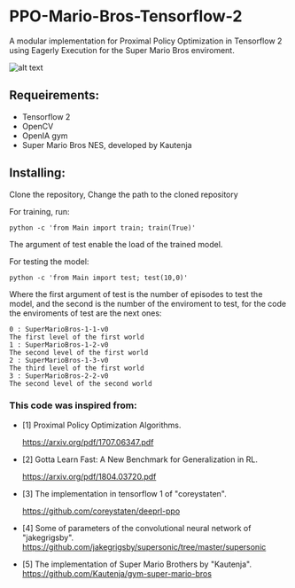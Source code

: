 # PPO-Mario-Bros-Tensorflow-2
A modular implementation for Proximal Policy Optimization in Tensorflow 2 using Eagerly Execution for the Super Mario Bros enviroment.

![alt text](https://github.com/vcadillog/PPO-Mario-Bros-Tensorflow-2/blob/master/images/SI_3DSVC_SuperMarioBros_image1600w.jpg)
## Requeirements:
- Tensorflow 2
- OpenCV
- OpenIA gym
- Super Mario Bros NES, developed by Kautenja

## Installing:
Clone the repository,
Change the path to the cloned repository

For training, run:
```
python -c 'from Main import train; train(True)'
```
The argument of test enable the load of the trained model.

For testing the model:
```
python -c 'from Main import test; test(10,0)'
```

Where the first argument of test is the number of episodes to test the model, and the second is the number of the enviroment to test,
for the code the enviroments of test are the next ones:
```
0 : SuperMarioBros-1-1-v0
The first level of the first world
1 : SuperMarioBros-1-2-v0 
The second level of the first world
2 : SuperMarioBros-1-3-v0
The third level of the first world
3 : SuperMarioBros-2-2-v0
The second level of the second world
```

### This code was inspired from:
* [1] Proximal Policy Optimization Algorithms. 

  https://arxiv.org/pdf/1707.06347.pdf

* [2] Gotta Learn Fast: A New Benchmark for Generalization in RL.

  https://arxiv.org/pdf/1804.03720.pdf
 
* [3] The implementation in tensorflow 1 of "coreystaten".

  https://github.com/coreystaten/deeprl-ppo
  
* [4] Some of parameters of the convolutional neural network of "jakegrigsby".
  https://github.com/jakegrigsby/supersonic/tree/master/supersonic
  
* [5] The implementation of Super Mario Brothers by "Kautenja".
  https://github.com/Kautenja/gym-super-mario-bros
